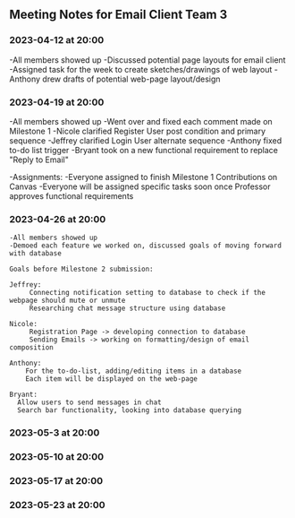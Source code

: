 ## Meeting Notes for Email Client Team 3

### 2023-04-12 at 20:00
  -All members showed up
  -Discussed potential page layouts for email client
  -Assigned task for the week to create sketches/drawings of web layout
  -Anthony drew drafts of potential web-page layout/design

### 2023-04-19 at 20:00
  -All members showed up
  -Went over and fixed each comment made on Milestone 1
      -Nicole clarified Register User post condition and primary sequence
      -Jeffrey clarified Login User alternate sequence
      -Anthony fixed to-do list trigger
      -Bryant took on a new functional requirement to replace "Reply to Email"
  
  -Assignments:
    -Everyone assigned to finish Milestone 1 Contributions on Canvas
    -Everyone will be assigned specific tasks soon once Professor approves functional requirements


### 2023-04-26 at 20:00
    -All members showed up
    -Demoed each feature we worked on, discussed goals of moving forward with database
    
    Goals before Milestone 2 submission:
    
    Jeffrey:
         Connecting notification setting to database to check if the webpage should mute or unmute
         Researching chat message structure using database
         
    Nicole:
         Registration Page -> developing connection to database
         Sending Emails -> working on formatting/design of email composition
         
    Anthony:
        For the to-do-list, adding/editing items in a database
        Each item will be displayed on the web-page
        
    Bryant:
      Allow users to send messages in chat
      Search bar functionality, looking into database querying
        
### 2023-05-3 at 20:00

### 2023-05-10 at 20:00

### 2023-05-17 at 20:00

### 2023-05-23 at 20:00
